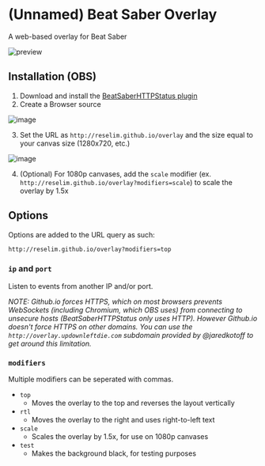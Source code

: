 # (Unnamed) Beat Saber Overlay

A web-based overlay for Beat Saber

![preview](https://i.imgur.com/fOg4TUp.png)

## Installation (OBS)

1. Download and install the [BeatSaberHTTPStatus plugin](https://github.com/opl-/beatsaber-http-status)
2. Create a Browser source

![image](https://i.imgur.com/WyTjdtd.png)

3. Set the URL as `http://reselim.github.io/overlay` and the size equal to your canvas size (1280x720, etc.)

![image](https://imgur.com/KxowYrw.png)

4. (Optional) For 1080p canvases, add the `scale` modifier (ex. `http://reselim.github.io/overlay?modifiers=scale`) to scale the overlay by 1.5x

## Options

Options are added to the URL query as such:

```
http://reselim.github.io/overlay?modifiers=top
```

### `ip` and `port`

Listen to events from another IP and/or port.

*NOTE: Github.io forces HTTPS, which on most browsers prevents WebSockets (including Chromium, which OBS uses) from connecting to unsecure hosts (BeatSaberHTTPStatus only uses HTTP). However Github.io doesn't force HTTPS on other domains. You can use the `http://overlay.updownleftdie.com` subdomain provided by @jaredkotoff to get around this limitation.*

### `modifiers`

Multiple modifiers can be seperated with commas.

- `top`
	* Moves the overlay to the top and reverses the layout vertically
- `rtl`
	* Moves the overlay to the right and uses right-to-left text
- `scale`
	* Scales the overlay by 1.5x, for use on 1080p canvases
- `test`
	* Makes the background black, for testing purposes